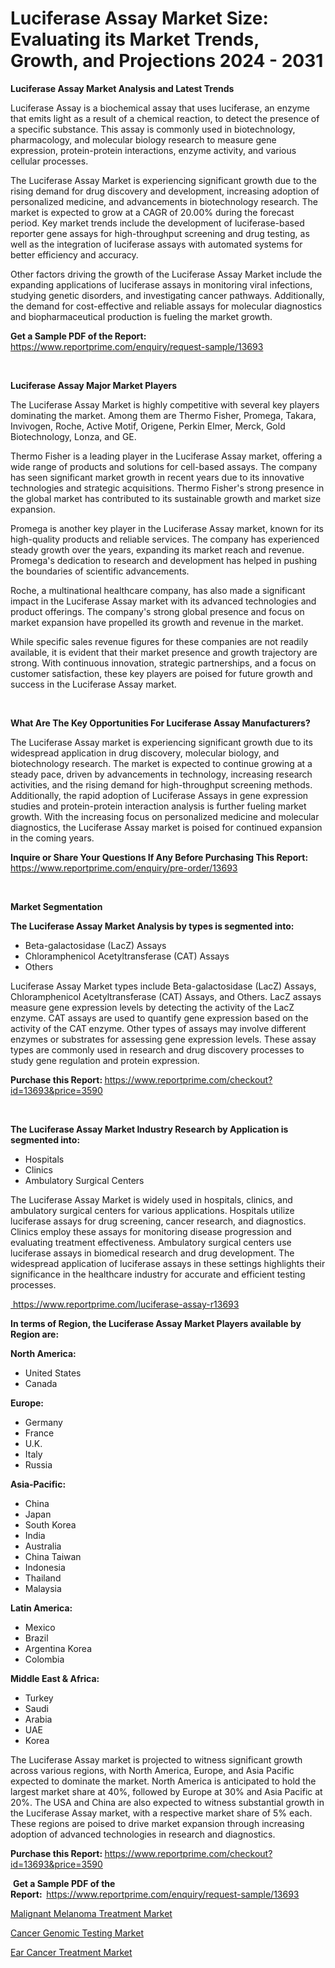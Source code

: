 <p><h1>Luciferase Assay Market Size: Evaluating its Market Trends, Growth, and Projections 2024 - 2031</h1></p><p><strong>Luciferase Assay Market Analysis and Latest Trends</strong></p>
<p><p>Luciferase Assay is a biochemical assay that uses luciferase, an enzyme that emits light as a result of a chemical reaction, to detect the presence of a specific substance. This assay is commonly used in biotechnology, pharmacology, and molecular biology research to measure gene expression, protein-protein interactions, enzyme activity, and various cellular processes.</p><p>The Luciferase Assay Market is experiencing significant growth due to the rising demand for drug discovery and development, increasing adoption of personalized medicine, and advancements in biotechnology research. The market is expected to grow at a CAGR of 20.00% during the forecast period. Key market trends include the development of luciferase-based reporter gene assays for high-throughput screening and drug testing, as well as the integration of luciferase assays with automated systems for better efficiency and accuracy.</p><p>Other factors driving the growth of the Luciferase Assay Market include the expanding applications of luciferase assays in monitoring viral infections, studying genetic disorders, and investigating cancer pathways. Additionally, the demand for cost-effective and reliable assays for molecular diagnostics and biopharmaceutical production is fueling the market growth.</p></p>
<p><strong>Get a Sample PDF of the Report:&nbsp;</strong> <a href="https://www.reportprime.com/enquiry/request-sample/13693">https://www.reportprime.com/enquiry/request-sample/13693</a></p>
<p>&nbsp;</p>
<p><strong>Luciferase Assay Major Market Players</strong></p>
<p><p>The Luciferase Assay Market is highly competitive with several key players dominating the market. Among them are Thermo Fisher, Promega, Takara, Invivogen, Roche, Active Motif, Origene, Perkin Elmer, Merck, Gold Biotechnology, Lonza, and GE.</p><p>Thermo Fisher is a leading player in the Luciferase Assay market, offering a wide range of products and solutions for cell-based assays. The company has seen significant market growth in recent years due to its innovative technologies and strategic acquisitions. Thermo Fisher's strong presence in the global market has contributed to its sustainable growth and market size expansion.</p><p>Promega is another key player in the Luciferase Assay market, known for its high-quality products and reliable services. The company has experienced steady growth over the years, expanding its market reach and revenue. Promega's dedication to research and development has helped in pushing the boundaries of scientific advancements.</p><p>Roche, a multinational healthcare company, has also made a significant impact in the Luciferase Assay market with its advanced technologies and product offerings. The company's strong global presence and focus on market expansion have propelled its growth and revenue in the market.</p><p>While specific sales revenue figures for these companies are not readily available, it is evident that their market presence and growth trajectory are strong. With continuous innovation, strategic partnerships, and a focus on customer satisfaction, these key players are poised for future growth and success in the Luciferase Assay market.</p></p>
<p>&nbsp;</p>
<p><strong>What Are The Key Opportunities For Luciferase Assay Manufacturers?</strong></p>
<p><p>The Luciferase Assay market is experiencing significant growth due to its widespread application in drug discovery, molecular biology, and biotechnology research. The market is expected to continue growing at a steady pace, driven by advancements in technology, increasing research activities, and the rising demand for high-throughput screening methods. Additionally, the rapid adoption of Luciferase Assays in gene expression studies and protein-protein interaction analysis is further fueling market growth. With the increasing focus on personalized medicine and molecular diagnostics, the Luciferase Assay market is poised for continued expansion in the coming years.</p></p>
<p><strong>Inquire or Share Your Questions If Any Before Purchasing This Report:</strong> <a href="https://www.reportprime.com/enquiry/pre-order/13693">https://www.reportprime.com/enquiry/pre-order/13693</a></p>
<p>&nbsp;</p>
<p><strong>Market Segmentation</strong></p>
<p><strong>The Luciferase Assay Market Analysis by types is segmented into:</strong></p>
<p><ul><li>Beta-galactosidase (LacZ) Assays</li><li>Chloramphenicol Acetyltransferase (CAT) Assays</li><li>Others</li></ul></p>
<p><p>Luciferase Assay Market types include Beta-galactosidase (LacZ) Assays, Chloramphenicol Acetyltransferase (CAT) Assays, and Others. LacZ assays measure gene expression levels by detecting the activity of the LacZ enzyme. CAT assays are used to quantify gene expression based on the activity of the CAT enzyme. Other types of assays may involve different enzymes or substrates for assessing gene expression levels. These assay types are commonly used in research and drug discovery processes to study gene regulation and protein expression.</p></p>
<p><strong>Purchase this Report:&nbsp;</strong><a href="https://www.reportprime.com/checkout?id=13693&price=3590">https://www.reportprime.com/checkout?id=13693&price=3590</a></p>
<p>&nbsp;</p>
<p><strong>The Luciferase Assay Market Industry Research by Application is segmented into:</strong></p>
<p><ul><li>Hospitals</li><li>Clinics</li><li>Ambulatory Surgical Centers</li></ul></p>
<p><p>The Luciferase Assay Market is widely used in hospitals, clinics, and ambulatory surgical centers for various applications. Hospitals utilize luciferase assays for drug screening, cancer research, and diagnostics. Clinics employ these assays for monitoring disease progression and evaluating treatment effectiveness. Ambulatory surgical centers use luciferase assays in biomedical research and drug development. The widespread application of luciferase assays in these settings highlights their significance in the healthcare industry for accurate and efficient testing processes.</p></p>
<p><a href="https://www.reportprime.com/luciferase-assay-r13693">&nbsp;https://www.reportprime.com/luciferase-assay-r13693</a></p>
<p><strong>In terms of Region, the Luciferase Assay Market Players available by Region are:</strong></p>
<p>
    <p> <strong> North America: </strong>
        <ul>
            <li>United States</li>
            <li>Canada</li>
        </ul>
        </p> 
    <p> <strong> Europe: </strong>
        <ul>
            <li>Germany</li>
            <li>France</li>
            <li>U.K.</li>
            <li>Italy</li>
            <li>Russia</li>
        </ul>
        </p> 
    <p> <strong> Asia-Pacific: </strong>
        <ul>
            <li>China</li>
            <li>Japan</li>
            <li>South Korea</li>
            <li>India</li>
            <li>Australia</li>
            <li>China Taiwan</li>
            <li>Indonesia</li>
            <li>Thailand</li>
            <li>Malaysia</li>
        </ul>
        </p> 
    <p> <strong> Latin America: </strong>
        <ul>
            <li>Mexico</li>
            <li>Brazil</li>
            <li>Argentina Korea</li>
            <li>Colombia</li>
        </ul>
        </p> 
    <p> <strong> Middle East & Africa: </strong>
        <ul>
            <li>Turkey</li>
            <li>Saudi</li>
            <li>Arabia</li>
            <li>UAE</li>
            <li>Korea</li>
        </ul>
    </p>
    </p>
<p><p>The Luciferase Assay market is projected to witness significant growth across various regions, with North America, Europe, and Asia Pacific expected to dominate the market. North America is anticipated to hold the largest market share at 40%, followed by Europe at 30% and Asia Pacific at 20%. The USA and China are also expected to witness substantial growth in the Luciferase Assay market, with a respective market share of 5% each. These regions are poised to drive market expansion through increasing adoption of advanced technologies in research and diagnostics.</p></p>
<p><strong>Purchase this Report: </strong><a href="https://www.reportprime.com/checkout?id=13693&price=3590">https://www.reportprime.com/checkout?id=13693&price=3590</a></p>
<p>&nbsp;<strong>Get a Sample PDF of the Report:&nbsp;&nbsp;</strong><a href="https://www.reportprime.com/enquiry/request-sample/13693">https://www.reportprime.com/enquiry/request-sample/13693</a></p>
<p><strong></strong></p>
<p><p><a href="https://github.com/Paul14Anderson63/Market-Research-Report-List-5/blob/main/malignant-melanoma-treatment-market.md">Malignant Melanoma Treatment Market</a></p><p><a href="https://github.com/mabutironaldo/Market-Research-Report-List-6/blob/main/cancer-genomic-testing-market.md">Cancer Genomic Testing Market</a></p><p><a href="https://github.com/guneycigdem35/Market-Research-Report-List-4/blob/main/ear-cancer-treatment-market.md">Ear Cancer Treatment Market</a></p></p>